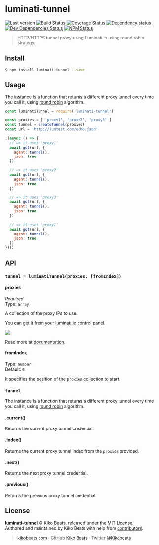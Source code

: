 # luminati-tunnel

![Last version](https://img.shields.io/github/tag/Kikobeats/luminati-tunnel.svg?style=flat-square)
[![Build Status](https://img.shields.io/travis/Kikobeats/luminati-tunnel/master.svg?style=flat-square)](https://travis-ci.org/Kikobeats/luminati-tunnel)
[![Coverage Status](https://img.shields.io/coveralls/Kikobeats/luminati-tunnel.svg?style=flat-square)](https://coveralls.io/github/Kikobeats/luminati-tunnel)
[![Dependency status](https://img.shields.io/david/Kikobeats/luminati-tunnel.svg?style=flat-square)](https://david-dm.org/Kikobeats/luminati-tunnel)
[![Dev Dependencies Status](https://img.shields.io/david/dev/Kikobeats/luminati-tunnel.svg?style=flat-square)](https://david-dm.org/Kikobeats/luminati-tunnel#info=devDependencies)
[![NPM Status](https://img.shields.io/npm/dm/luminati-tunnel.svg?style=flat-square)](https://www.npmjs.org/package/luminati-tunnel)

> HTTP/HTTPS tunnel proxy using Luminati.io using round robin strategy.

## Install

```bash
$ npm install luminati-tunnel --save
```

## Usage

The instance is a function that returns a different proxy tunnel every time you call it, using [round robin](https://en.wikipedia.org/wiki/Round-robin_DNS) algorithm.

```js
const luminatiTunnel = require('luminati-tunnel')

const proxies = [ 'proxy1', 'proxy2', 'proxy3' ]
const tunnel = createTunnel(proxies)
const url = 'http://lumtest.com/echo.json'

;(async () => {
  // => it uses 'proxy1'
  await got(url, {
    agent: tunnel(),
    json: true
  })

  // => it uses 'proxy2'
  await got(url, {
    agent: tunnel(),
    json: true
  })

  // => it uses 'proxy3'
  await got(url, {
    agent: tunnel(),
    json: true
  })

  // => it uses 'proxy1'
  await got(url, {
    agent: tunnel(),
    json: true
  })
})()
```

## API

### `tunnel = luminatiTunnel(proxies, [fromIndex])`

#### proxies

*Required*<br>
Type: `array`

A collection of the proxy IPs to use.

You can get it from your [luminati.io](https://luminati.io/) control panel.

![](https://luminati-holanetworksltd.netdna-ssl.com/www/lum/pub/img/ip_list.png?md5=22129-f8b3b8e5)

Read more at [documentation](https://luminati.io/faq#download-ips).

#### fromIndex

Type: `number`<br>
Default: `0`

It specifies the position of the `proxies` collection to start.

### `tunnel`

The instance is a function that returns a different proxy tunnel every time you call it, using [round robin](https://en.wikipedia.org/wiki/Round-robin_DNS) algorithm.

#### .current()

Returns the current proxy tunnel credential.

#### .index()

Returns the current proxy tunnel index from the `proxies` provided.

#### .next()

Returns the next proxy tunnel credential.

#### .previous()

Returns the previous proxy tunnel credential.

## License

**luminati-tunnel** © [Kiko Beats](https://kikobeats.com), released under the [MIT](https://github.com/Kikobeats/luminati-tunnel/blob/master/LICENSE.md) License.<br>
Authored and maintained by Kiko Beats with help from [contributors](https://github.com/Kikobeats/luminati-tunnel/contributors).

> [kikobeats.com](https://kikobeats.com) · GitHub [Kiko Beats](https://github.com/Kikobeats) · Twitter [@Kikobeats](https://twitter.com/Kikobeats)
